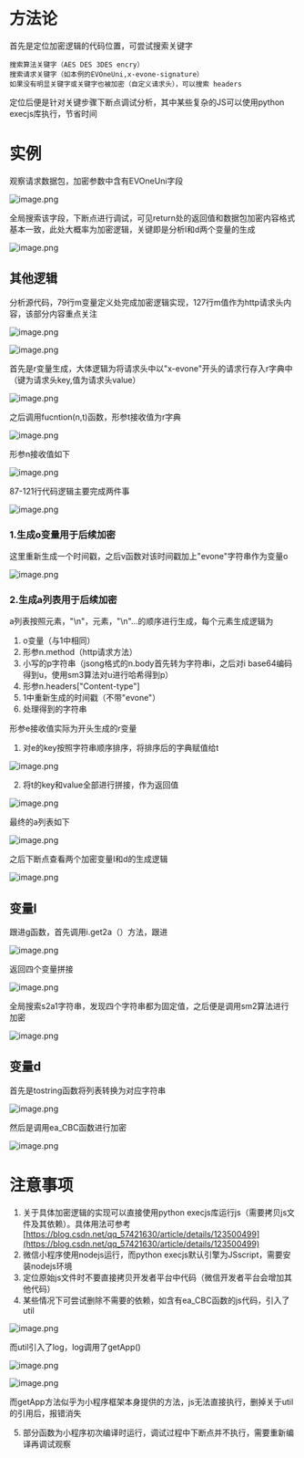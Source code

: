 # 方法论

首先是定位加密逻辑的代码位置，可尝试搜索关键字
```
搜索算法关键字（AES DES 3DES encry）
搜索请求关键字（如本例的EVOneUni,x-evone-signature）
如果没有明显关键字或关键字也被加密（自定义请求头），可以搜索 headers

```
定位后便是针对关键步骤下断点调试分析，其中某些复杂的JS可以使用python execjs库执行，节省时间

# 实例

观察请求数据包，加密参数中含有EVOneUni字段

![image.png](https://cdn.nlark.com/yuque/0/2023/png/28328736/1684119330816-5d2930f2-46bc-4acd-9571-6b184540dd6e.png#averageHue=%23eaeff3&clientId=u3894a8cc-33f5-4&from=paste&height=762&id=u726ecd87&originHeight=762&originWidth=1432&originalType=binary&ratio=1&rotation=0&showTitle=false&size=172063&status=done&style=none&taskId=u2dfbdd0e-b4c4-4206-acd9-02c2cae5f72&title=&width=1432)

全局搜索该字段，下断点进行调试，可见return处的返回值和数据包加密内容格式基本一致，此处大概率为加密逻辑，关键即是分析l和d两个变量的生成

![image.png](https://cdn.nlark.com/yuque/0/2023/png/28328736/1684119616657-b0cc989e-9fa7-43e5-8f0c-ee8d47231004.png#averageHue=%2338312a&clientId=u3894a8cc-33f5-4&from=paste&height=885&id=u49b9632a&originHeight=885&originWidth=1253&originalType=binary&ratio=1&rotation=0&showTitle=false&size=233990&status=done&style=none&taskId=u68e31236-bdc7-4261-acee-6aab630a8cc&title=&width=1253)

## 其他逻辑

分析源代码，79行m变量定义处完成加密逻辑实现，127行m值作为http请求头内容，该部分内容重点关注

![image.png](https://cdn.nlark.com/yuque/0/2023/png/28328736/1684120221013-425fbd23-70c0-44d1-9206-d51f5517b44a.png#averageHue=%232c2a26&clientId=u3894a8cc-33f5-4&from=paste&height=43&id=u953f4150&originHeight=43&originWidth=275&originalType=binary&ratio=1&rotation=0&showTitle=false&size=3559&status=done&style=none&taskId=u11ebaddf-6981-4a0a-b38e-079d86eea65&title=&width=275)

![image.png](https://cdn.nlark.com/yuque/0/2023/png/28328736/1684120233599-f880d721-2c74-462a-9e48-caac3995d6c4.png#averageHue=%232b2725&clientId=u3894a8cc-33f5-4&from=paste&height=49&id=uf822ea03&originHeight=49&originWidth=463&originalType=binary&ratio=1&rotation=0&showTitle=false&size=5075&status=done&style=none&taskId=u5a8c5c54-9e38-45bf-9a96-37912f9510a&title=&width=463)

首先是r变量生成，大体逻辑为将请求头中以"x-evone"开头的请求行存入r字典中（键为请求头key,值为请求头value）

![image.png](https://cdn.nlark.com/yuque/0/2023/png/28328736/1684120484357-77e98aaa-ea8a-48d0-bdb9-7b0c6a9fd312.png#averageHue=%23282624&clientId=u3894a8cc-33f5-4&from=paste&height=103&id=udecdc6d3&originHeight=103&originWidth=503&originalType=binary&ratio=1&rotation=0&showTitle=false&size=8357&status=done&style=none&taskId=u6c0370c6-baf1-4bcd-905c-deab9a8746a&title=&width=503)

之后调用fucntion(n,t)函数，形参t接收值为r字典

![image.png](https://cdn.nlark.com/yuque/0/2023/png/28328736/1684120977630-01ab635b-9ba4-4dfa-856d-223d361d3ef4.png#averageHue=%23282727&clientId=u3894a8cc-33f5-4&from=paste&height=178&id=udacd2b70&originHeight=178&originWidth=893&originalType=binary&ratio=1&rotation=0&showTitle=false&size=21742&status=done&style=none&taskId=u4628adcd-6f8d-4ec0-b3bf-a0f9c6643b8&title=&width=893)

形参n接收值如下

![image.png](https://cdn.nlark.com/yuque/0/2023/png/28328736/1684120988430-5f3b9f31-44a7-4d38-8827-1d7e866d7a82.png#averageHue=%23262d37&clientId=u3894a8cc-33f5-4&from=paste&height=211&id=u877ded9e&originHeight=211&originWidth=1141&originalType=binary&ratio=1&rotation=0&showTitle=false&size=32331&status=done&style=none&taskId=ud5e1d2f5-cfb3-461b-8f0a-a1d68d8c72b&title=&width=1141)

87-121行代码逻辑主要完成两件事

![image.png](https://cdn.nlark.com/yuque/0/2023/png/28328736/1684121222946-e21e2d8f-4cac-407c-baaf-464aaad737cc.png#averageHue=%23392d23&clientId=u3894a8cc-33f5-4&from=paste&height=511&id=v0PbY&originHeight=511&originWidth=742&originalType=binary&ratio=1&rotation=0&showTitle=false&size=102572&status=done&style=none&taskId=u5802b0e9-8b84-48d1-bdbd-5c2a0e0cb4d&title=&width=742)

### 1.生成o变量用于后续加密

这里重新生成一个时间戳，之后v函数对该时间戳加上"evone"字符串作为变量o

![image.png](https://cdn.nlark.com/yuque/0/2023/png/28328736/1684121414063-f8b2a64f-9c5c-4599-a27d-73c51243603b.png#averageHue=%23282625&clientId=u3894a8cc-33f5-4&from=paste&height=38&id=TG2yZ&originHeight=38&originWidth=357&originalType=binary&ratio=1&rotation=0&showTitle=false&size=2694&status=done&style=none&taskId=u3638d399-da49-4717-8af0-0e726299e21&title=&width=357)

### 2.生成a列表用于后续加密

a列表按照元素，"\n"，元素，"\n"...的顺序进行生成，每个元素生成逻辑为

1. o变量（与1中相同）
2. 形参n.method（http请求方法）
3. 小写的p字符串（jsong格式的n.body首先转为字符串i，之后对i base64编码得到u，使用sm3算法对u进行哈希得到p）
4. 形参n.headers["Content-type"]
5. 1中重新生成的时间戳（不带"evone"）
6. 处理得到的字符串

形参e接收值实际为开头生成的r变量

   1. 对e的key按照字符串顺序排序，将排序后的字典赋值给t

![image.png](https://cdn.nlark.com/yuque/0/2023/png/28328736/1684132402858-f935352c-8c73-4e9b-8c12-3ea362f9b59a.png#averageHue=%232c2b2a&clientId=u296265a4-c468-4&from=paste&height=59&id=ua98da215&originHeight=59&originWidth=870&originalType=binary&ratio=1&rotation=0&showTitle=false&size=6837&status=done&style=none&taskId=u5a7b512b-d669-4305-b345-990398d0d71&title=&width=870)

   2. 将t的key和value全部进行拼接，作为返回值

![image.png](https://cdn.nlark.com/yuque/0/2023/png/28328736/1684132548205-1e301d9b-9367-4d80-b7e2-4afa62d5bab8.png#averageHue=%232c2826&clientId=u296265a4-c468-4&from=paste&height=69&id=u2158c2d2&originHeight=69&originWidth=1200&originalType=binary&ratio=1&rotation=0&showTitle=false&size=8967&status=done&style=none&taskId=ud4f71b90-69e3-4de6-a9be-5d85e0e7d0e&title=&width=1200)

最终的a列表如下

![image.png](https://cdn.nlark.com/yuque/0/2023/png/28328736/1684132687974-7e217267-3400-4a98-b72f-2f323582b3f5.png#averageHue=%23242b34&clientId=u296265a4-c468-4&from=paste&height=241&id=u15702baa&originHeight=241&originWidth=1189&originalType=binary&ratio=1&rotation=0&showTitle=false&size=25593&status=done&style=none&taskId=uc014a29e-397b-40f0-90db-71cda0174c4&title=&width=1189)

之后下断点查看两个加密变量l和d的生成逻辑

![image.png](https://cdn.nlark.com/yuque/0/2023/png/28328736/1684133054586-0adcc0e6-3a04-4859-b890-54da47f78fb7.png#averageHue=%23c79d51&clientId=u296265a4-c468-4&from=paste&height=58&id=u6df8843d&originHeight=58&originWidth=467&originalType=binary&ratio=1&rotation=0&showTitle=false&size=6342&status=done&style=none&taskId=u74c4b467-03f6-4846-98f4-c27bfa0b773&title=&width=467)

## 变量l

跟进g函数，首先调用i.get2a（）方法，跟进

![image.png](https://cdn.nlark.com/yuque/0/2023/png/28328736/1684133116712-755179ae-699e-4675-86f7-528dd841dd12.png#averageHue=%23322c25&clientId=u296265a4-c468-4&from=paste&height=77&id=udd48aabb&originHeight=77&originWidth=380&originalType=binary&ratio=1&rotation=0&showTitle=false&size=8541&status=done&style=none&taskId=u7f14468e-4dc1-46d4-850a-e72ad6e43a2&title=&width=380)

返回四个变量拼接

![image.png](https://cdn.nlark.com/yuque/0/2023/png/28328736/1684133202738-264307cd-fbc3-4b98-b2b1-dfb8ac04d2c4.png#averageHue=%23b8a652&clientId=u296265a4-c468-4&from=paste&height=49&id=u6fbaf0b1&originHeight=49&originWidth=398&originalType=binary&ratio=1&rotation=0&showTitle=false&size=4919&status=done&style=none&taskId=u08c92337-a2b8-4390-b1c8-a0c90c7e274&title=&width=398)

全局搜索s2a1字符串，发现四个字符串都为固定值，之后便是调用sm2算法进行加密

![image.png](https://cdn.nlark.com/yuque/0/2023/png/28328736/1684133245915-2ba73dd1-7d1f-473b-9115-ec70a4823199.png#averageHue=%23322926&clientId=u296265a4-c468-4&from=paste&height=297&id=u7629f869&originHeight=297&originWidth=504&originalType=binary&ratio=1&rotation=0&showTitle=false&size=28602&status=done&style=none&taskId=u02878938-b702-43fe-bd25-4ab73d508e3&title=&width=504)

## 变量d

首先是tostring函数将列表转换为对应字符串

![image.png](https://cdn.nlark.com/yuque/0/2023/png/28328736/1684135315636-ef1d1578-5b85-4933-a13a-1ee35546ae26.png#averageHue=%23b3b4b4&clientId=u296265a4-c468-4&from=paste&height=149&id=u04e40c92&originHeight=149&originWidth=1199&originalType=binary&ratio=1&rotation=0&showTitle=false&size=17868&status=done&style=none&taskId=ud5a01d63-07d2-46b9-b1e9-ed7e0ae39a4&title=&width=1199)

然后是调用ea_CBC函数进行加密

![image.png](https://cdn.nlark.com/yuque/0/2023/png/28328736/1684135400009-70c74420-8753-4792-a293-9409b5d0c411.png#averageHue=%23342b22&clientId=u296265a4-c468-4&from=paste&height=78&id=u7fb51189&originHeight=78&originWidth=743&originalType=binary&ratio=1&rotation=0&showTitle=false&size=11265&status=done&style=none&taskId=u50a5fce0-28e7-4a75-89a8-dc0bde53e21&title=&width=743)

# 注意事项

1. 关于具体加密逻辑的实现可以直接使用python execjs库运行js（需要拷贝js文件及其依赖）。具体用法可参考
[https://blog.csdn.net/qq_57421630/article/details/123500499](https://blog.csdn.net/qq_57421630/article/details/123500499)
2. 微信小程序使用nodejs运行，而python execjs默认引擎为JSscript，需要安装nodejs环境
3. 定位原始js文件时不要直接拷贝开发者平台中代码（微信开发者平台会增加其他代码）
4. 某些情况下可尝试删除不需要的依赖，如含有ea_CBC函数的js代码，引入了util

![image.png](https://cdn.nlark.com/yuque/0/2023/png/28328736/1684136132200-cf40435c-3e67-46f9-96d3-d9d2869e261d.png#averageHue=%232b2725&clientId=u296265a4-c468-4&from=paste&height=181&id=uc6a0b970&originHeight=181&originWidth=586&originalType=binary&ratio=1&rotation=0&showTitle=false&size=21770&status=done&style=none&taskId=uf4b511ff-89dd-4bb7-8352-3d4eb966584&title=&width=586)

而util引入了log，log调用了getApp()

![image.png](https://cdn.nlark.com/yuque/0/2023/png/28328736/1684136276888-b9ca6b9c-39c1-44c8-9b40-5497b4bb2092.png#averageHue=%2336312f&clientId=u296265a4-c468-4&from=paste&height=218&id=u5b7adf57&originHeight=218&originWidth=610&originalType=binary&ratio=1&rotation=0&showTitle=false&size=18536&status=done&style=none&taskId=u8ccaf076-2e35-4e50-94ea-36a88423393&title=&width=610)

![image.png](https://cdn.nlark.com/yuque/0/2023/png/28328736/1684136264209-ea68c3a5-1742-43ef-b361-9cf51865b6cd.png#averageHue=%2332302f&clientId=u296265a4-c468-4&from=paste&height=267&id=uf81d2d6d&originHeight=267&originWidth=688&originalType=binary&ratio=1&rotation=0&showTitle=false&size=16819&status=done&style=none&taskId=uedc49575-5094-4857-be6a-be23847f865&title=&width=688)

而getApp方法似乎为小程序框架本身提供的方法，js无法直接执行，删掉关于util的引用后，报错消失

5. 部分函数为小程序初次编译时运行，调试过程中下断点并不执行，需要重新编译再调试观察
